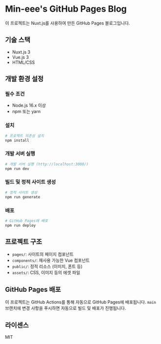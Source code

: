 # Min-eee's GitHub Pages Blog

이 프로젝트는 Nuxt.js를 사용하여 만든 GitHub Pages 블로그입니다.

## 기술 스택

- Nuxt.js 3
- Vue.js 3
- HTML/CSS

## 개발 환경 설정

### 필수 조건

- Node.js 16.x 이상
- npm 또는 yarn

### 설치

```bash
# 프로젝트 의존성 설치
npm install
```

### 개발 서버 실행

```bash
# 개발 서버 실행 (http://localhost:3000/)
npm run dev
```

### 빌드 및 정적 사이트 생성

```bash
# 정적 사이트 생성
npm run generate
```

### 배포

```bash
# GitHub Pages에 배포
npm run deploy
```

## 프로젝트 구조

- `pages/`: 사이트의 페이지 컴포넌트
- `components/`: 재사용 가능한 Vue 컴포넌트
- `public/`: 정적 리소스 (이미지, 폰트 등)
- `assets/`: CSS, 이미지 등의 에셋 파일

## GitHub Pages 배포

이 프로젝트는 GitHub Actions를 통해 자동으로 GitHub Pages에 배포됩니다. `main` 브랜치에 변경 사항을 푸시하면 자동으로 빌드 및 배포가 진행됩니다.

## 라이센스

MIT 
